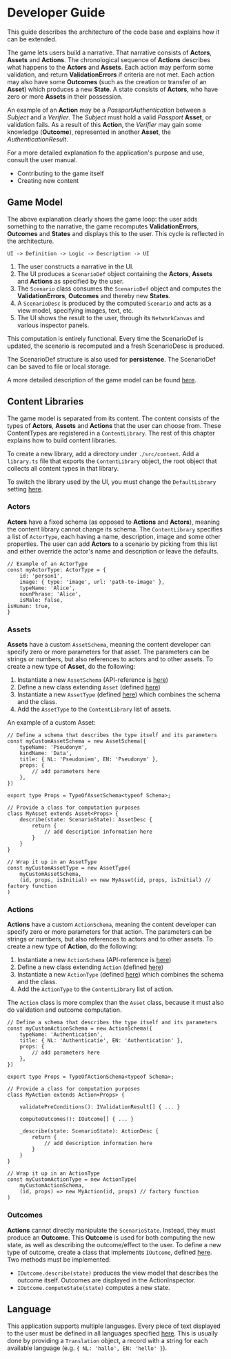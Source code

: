 # Developer Guide
This guide describes the architecture of the code base and explains how it can be extended.

The game lets users build a narrative. That narrative consists of **Actors**, **Assets** and **Actions**. The chronological sequence of **Actions** describes what happens to the **Actors** and **Assets**. Each action may perform some validation, and return **ValidationErrors** if criteria are not met. Each action may also have some **Outcomes** (such as the creation or transfer of an **Asset**) which produces a new **State**. A state consists of **Actors**, who have zero or more **Assets** in their possession. 

An example of an **Action** may be a _PassportAuthentication_ between a _Subject_ and a _Verifier_. The _Subject_ must hold a valid _Passport_ **Asset**, or validation fails. As a result of this **Action**, the _Verifier_ may gain some knowledge (**Outcome**), represented in another **Asset**, the _AuthenticationResult_. 

For a more detailed explanation fo the application's purpose and use, consult the user manual.

* Contributing to the game itself
* Creating new content

## Game Model
The above explanation clearly shows the game loop: the user adds something to the narrative, the game recomputes **ValidationErrors**, **Outcomes** and **States** and displays this to the user. This cycle is reflected in the architecture. 

`UI -> Definition -> Logic -> Description -> UI`

1. The user constructs a narrative in the UI.
2. The UI produces a `ScenarioDef` object containing the **Actors**, **Assets** and **Actions** as specified by the user.
3. The `Scenario` class consumes the `ScenarioDef` object and computes the **ValidationErrors**, **Outcomes** and thereby new **States**.
4. A `ScenarioDesc` is produced by the computed `Scenario` and acts as a view model, specifying images, text, etc.
5. The UI shows the result to the user, through its `NetworkCanvas` and various inspector panels. 

This computation is entirely functional. Every time the ScenarioDef is updated, the scenario is recomputed and a fresh ScenarioDesc is produced.

The ScenarioDef structure is also used for **persistence**. The ScenarioDef can be saved to file or local storage.

A more detailed description of the game model can be found [here](./src/model/README.md).

## Content Libraries
The game model is separated from its content. The content consists of the types of **Actors**, **Assets** and **Actions** that the user can choose from. These ContentTypes are registered in a `ContentLibrary`. The rest of this chapter explains how to build content libraries.

To create a new library, add a directory under `./src/content`. Add a `library.ts` file that exports the `ContentLibrary` object, the root object that collects all content types in that library.

To switch the library used by the UI, you must change the `DefaultLibrary` setting [here](./src/content/index.ts).

### Actors
**Actors** have a fixed schema (as opposed to **Actions** and **Actors**), meaning the content library cannot change its schema. The `ContentLibrary` specifies a list of `ActorType`, each having a name, description, image and some other properties. The user can add **Actors** to a scenario by picking from this list and either override the actor's name and description or leave the defaults.

```
// Example of an ActorType
const myActorType: ActorType = {
    id: 'person1',
    image: { type: 'image', url: 'path-to-image' },
    typeName: 'Alice',
    nounPhrase: 'Alice',
    isMale: false,
isHuman: true,
}
```

### Assets
**Assets** have a custom `AssetSchema`, meaning the content developer can specify zero or more parameters for that asset. The parameters can be strings or numbers, but also references to actors and to other assets. To create a new type of **Asset**, do the following:

1. Instantiate a new `AssetSchema` (API-reference is [here](./src/model/content/Asset/Asset.ts))
2. Define a new class extending `Asset` (defined [here](./src/model/logic/Asset/Asset.ts))
3. Instantiate a new `AssetType` (defined [here](./src/model/content/Asset/AssetType.ts)) which combines the schema and the class.
4. Add the `AssetType` to the `ContentLibrary` list of assets.

An example of a custom Asset:

```
// Define a schema that describes the type itself and its parameters
const myCustomAssetSchema = new AssetSchema({
    typeName: 'Pseudonym',
    kindName: 'Data',
    title: { NL: 'Pseudoniem', EN: 'Pseudonym' },
    props: {
        // add parameters here
    },
})

export type Props = TypeOfAssetSchema<typeof Schema>;

// Provide a class for computation purposes
class MyAsset extends Asset<Props> { 
    describe(state: ScenarioState): AssetDesc {
        return {
            // add description information here
        }
    }
}

// Wrap it up in an AssetType
const myCustomAssetType = new AssetType(
    myCustomAssetSchema,
    (id, props, isInitial) => new MyAsset(id, props, isInitial) // factory function
)
```

### Actions
**Actions** have a custom `ActionSchema`, meaning the content developer can specify zero or more parameters for that action. The parameters can be strings or numbers, but also references to actors and to other assets. To create a new type of **Action**, do the following:

1. Instantiate a new `ActionSchema` (API-reference is [here](./src/model/content/Action/Action.ts))
2. Define a new class extending `Action` (defined [here](./src/model/logic/Action/Action.ts))
3. Instantiate a new `ActionType` (defined [here](./src/model/content/Action/ActionType.ts)) which combines the schema and the class.
4. Add the `ActionType` to the `ContentLibrary` list of action.

The `Action` class is more complex than the `Asset` class, because it must also do validation and outcome computation.

```
// Define a schema that describes the type itself and its parameters
const myCustomActionSchema = new ActionSchema({
    typeName: 'Authentication',
    title: { NL: 'Authenticatie', EN: 'Authentication' },
    props: {
        // add parameters here
    },
})

export type Props = TypeOfActionSchema<typeof Schema>;

// Provide a class for computation purposes
class MyAction extends Action<Props> { 

    validatePreConditions(): IValidationResult[] { ... }

    computeOutcomes(): IOutcome[] { ... }

    _describe(state: ScenarioState): ActionDesc {
        return {
            // add description information here
        }
    }
}

// Wrap it up in an ActionType
const myCustomActionType = new ActionType(
    myCustomActionSchema,
    (id, props) => new MyAction(id, props) // factory function
)
```

### Outcomes
**Actions** cannot directly manipulate the `ScenarioState`. Instead, they must produce an **Outcome**. This **Outcome** is used for both computing the new state, as well as describing the outcome/effect to the user. To define a new type of outcome, create a class that implements `IOutcome`, defined [here](./src/model/logic/Step/IOutcome.ts). Two methods must be implemented:

* `IOutcome.describe(state)` produces the view model that describes the outcome itself. Outcomes are displayed in the ActionInspector.
* `IOutcome.computeState(state)` computes a new state.

## Language
This application supports multiple languages. Every piece of text displayed to the user must be defined in all languages specified [here](./src/intl/Language.ts). This is usually done by providing a `Translation` object, a record with a string for each available language (e.g. `{ NL: 'hallo', EN: 'hello' }`).
